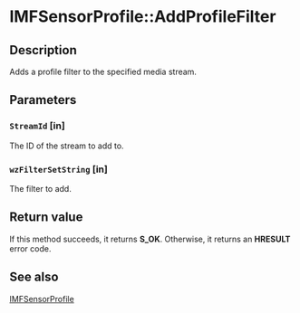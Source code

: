 # IMFSensorProfile::AddProfileFilter

## Description

Adds a profile filter to the specified media stream.

## Parameters

### `StreamId` [in]

The ID of the stream to add to.

### `wzFilterSetString` [in]

The filter to add.

## Return value

If this method succeeds, it returns **S_OK**. Otherwise, it returns an **HRESULT** error code.

## See also

[IMFSensorProfile](https://learn.microsoft.com/windows/desktop/api/mfidl/nn-mfidl-imfsensorprofile)